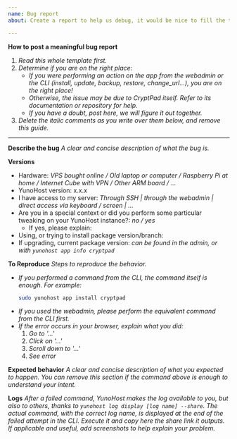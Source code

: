 ```yaml
---
name: Bug report
about: Create a report to help us debug, it would be nice to fill the template as much as you can to help us, help you and help us all.

---
```


**How to post a meaningful bug report**
1. *Read this whole template first.*
2. *Determine if you are on the right place:*
   - *If you were performing an action on the app from the webadmin or the CLI (install, update, backup, restore, change_url...), you are on the right place!*
   - *Otherwise, the issue may be due to CryptPad itself. Refer to its documentation or repository for help.*
   - *If you have a doubt, post here, we will figure it out together.*
3. *Delete the italic comments as you write over them below, and remove this guide.*
--- 

**Describe the bug**
*A clear and concise description of what the bug is.*

**Versions**
- Hardware: *VPS bought online / Old laptop or computer / Raspberry Pi at home / Internet Cube with VPN / Other ARM board / ...*
- YunoHost version: x.x.x
- I have access to my server: *Through SSH | through the webadmin | direct access via keyboard / screen | ...*
- Are you in a special context or did you perform some particular tweaking on your YunoHost instance?: *no / yes*
  - If yes, please explain:
- Using, or trying to install package version/branch:
- If upgrading, current package version: *can be found in the admin, or with `yunohost app info cryptpad`*

**To Reproduce**
*Steps to reproduce the behavior.*
- *If you performed a command from the CLI, the command itself is enough. For example:*
    ```sh
    sudo yunohost app install cryptpad
    ```
- *If you used the webadmin, please perform the equivalent command from the CLI first.*
- *If the error occurs in your browser, explain what you did:*
   1. *Go to '...'*
   2. *Click on '...'*
   3. *Scroll down to '...'*
   4. *See error*

**Expected behavior**
*A clear and concise description of what you expected to happen. You can remove this section if the command above is enough to understand your intent.*

**Logs**
*After a failed command, YunoHost makes the log available to you, but also to others, thanks to `yunohost log display [log name] --share`. The actual command, with the correct log name, is displayed at the end of the failed attempt in the CLI. Execute it and copy here the share link it outputs.*
*If applicable and useful, add screenshots to help explain your problem.*
